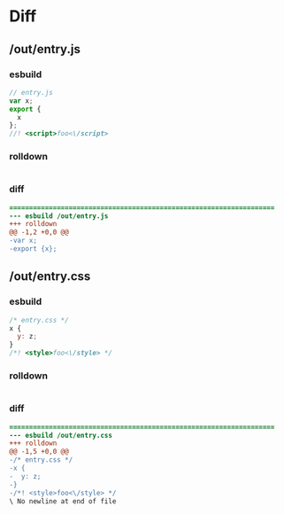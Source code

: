 # Diff
## /out/entry.js
### esbuild
```js
// entry.js
var x;
export {
  x
};
//! <script>foo<\/script>
```
### rolldown
```js

```
### diff
```diff
===================================================================
--- esbuild	/out/entry.js
+++ rolldown	
@@ -1,2 +0,0 @@
-var x;
-export {x};

```
## /out/entry.css
### esbuild
```js
/* entry.css */
x {
  y: z;
}
/*! <style>foo<\/style> */
```
### rolldown
```js

```
### diff
```diff
===================================================================
--- esbuild	/out/entry.css
+++ rolldown	
@@ -1,5 +0,0 @@
-/* entry.css */
-x {
-  y: z;
-}
-/*! <style>foo<\/style> */
\ No newline at end of file

```